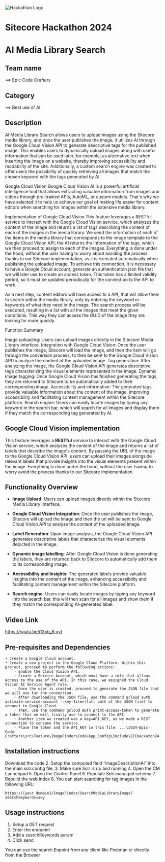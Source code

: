![Hackathon Logo](docs/images/hackathon.png?raw=true "Hackathon Logo")
# Sitecore Hackathon 2024

# AI Media Library Search

## Team name
⟹ Epic Code Crafters

## Category
⟹ Best use of AI

## Description
AI Media Library Search allows users to upload images using the Sitecore media library, and once the user publishes the image, it utilizes AI through the Google Cloud Vision API to generate descriptive tags for the published image. This enables users to dynamically upload images along with useful information that can be used later, for example, as alternative text when inserting the image on a website, thereby improving accessibility and readability of the site. Additionally, a custom search engine was created to offer users the possibility of quickly retrieving all images that match the chosen keyword with the tags generated by AI.

Google Cloud Vision
Google Cloud Vision AI is a powerful artificial intelligence tool that allows extracting valuable information from images and videos through pre-trained APIs, AutoML, or custom models. That's why we have selected it to help us achieve our goal of making life easier for content editors when searching for images within the extensive media library.

Implementation of Google Cloud Vision
This feature leverages a RESTful service to interact with the Google Cloud Vision service, which analyzes the content of the image and returns a list of tags describing the content of each of the images in the media library. We send the information of each of the items in the media library that corresponds to the image template to the Google Cloud Vision API; the AI returns the information of the tags, which we then proceed to assign to each of the images. Everything is done under the hood, without the user having to worry about avoiding the process thanks to our Sitecore implementation, as it is executed automatically when publishing the uploaded image. To achieve this connection, it is necessary to have a Google Cloud account, generate an authentication json file that we will later use to create an access token. This token has a limited validity period, so it must be updated periodically for the connection to the API to work.

As a next step, content editors will have access to a API, that will allow them to search within the media library, only by entering the keyword or keywords of what they need in the image. The search process will be executed, resulting in a list with all the images that meet the given conditions. This way they can access the GUID of the image they are looking for more quickly.

Function Summary

Image uploading: Users can upload images directly in the Sitecore Media Library interface.
Integration with Google Cloud Vision: Once the user publishes the image, Sitecore will load the image, and then the item will go through the conversion process, to then be sent to the Google Cloud Vision API to analyze the content of the uploaded image.
Tag generation: After analyzing the image, the Google Cloud Vision API generates descriptive tags characterizing the visual elements represented in the image.
Dynamic image tagging: Once Google Cloud Vision has finished generating the tags, they are returned to Sitecore to be automatically added to their corresponding image.
Accessibility and information: The generated tags provide valuable information about the content of the image, improving accessibility and facilitating content management within the Sitecore platform.
Search engine: Users can easily locate images by typing any keyword in the search bar, which will search for all images and display them if they match the corresponding tag generated by AI.

## Google Cloud Vision implementation

This feature leverages a **RESTful** service to interact with the Google Cloud Vision service, which analyzes the content of the image and returns a list of labels that describe the image's content. By passing the URL of the image to the Google Cloud Vision API, users can upload their images alongside relevant labels that provide insights into the visual elements present within the image. Everything is done under the hood, without the user having to worry avoid the process thanks to our Sitecore implementation.

## Functionality Overview

-  **Image Upload**: Users can upload images directly within the Sitecore Media Library interface.

-  **Google Cloud Vision Integration**: Once the user publishes the image, Sitecore will upload the image and then the url will be sent to Google Cloud Vision API to analyze the content of the uploaded image.

-  **Label Generation**: Upon image analysis, the Google Cloud Vision API generates descriptive labels that characterize the visual elements depicted in the image.

-  **Dynamic image labelling**: After Google Cloud Vision is done generating the labels, they are returned back to Sitecore to automatically add them to its corresponding image.

-  **Accessibility and Insights**: The generated labels provide valuable insights into the content of the image, enhancing accessibility and facilitating content management within the Sitecore platform.

-  **Search engine**: Users can easily locate images by typing any keyword into the search bar, this will then scan for all images and show them if they match the corresponding AI-generated label.

## Video Link

https://youtu.be/i13qb_8-xyI 

## Pre-requisites and Dependencies

    • Create a Google Cloud account.
    • Create a new project in the Google Cloud Platform. Within this project, proceed to perform the following actions:
        ◦ Enable the Cloud Vision API.
        ◦ Create a Service Account, which must have a role that allows access to the use of the API. In this case, we assigned the Cloud Vision AI Service Agent role.
        ◦ Once the user is created, proceed to generate the JSON file that we will use for the connection.
        ◦ After downloading the JSON file, use the command gcloud auth activate-service-account --key-file=[full path of the JSON file] to connect to Google Cloud.
        ◦ Then, use the command gcloud auth print-access-token to generate a token that we will finally use to connect to the API.
        ◦ Another item we created was a key=API_KEY, as we made a REST connection to consume the service.
        ◦ Place the token and the API_KEY in this file: ...\2024-Epic-Code-Crafters\src\Feature\ImageFinder\Code\App_Config\Include\ECCHackaton24.Feature.Imagefinder\Feature.ImageFinder.config.

## Installation instructions

Download the code
2. Setup the computed field “imageDescriptionAI” into the main solr.config file.
3. Make sure Solr is up and running
4. Open the CM Launchpad
5. Open the Control Panel
6. Populate Solr managed schema
7. Rebuild the web index
8. You can start searching for tag images in the following URL:

	https://{your domain}/ImageFinder/SearchMediaLibraryImage?searchKeywords=sky 


## Usage instructions

1. Setup a GET request
2. Enter the endpoint
3. Add a searchKeywords param
4. Click send

You can use the search Enpoint from any client like Postman or directly from the Browser